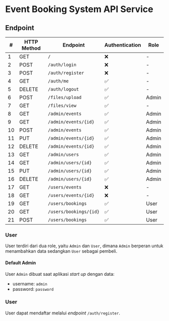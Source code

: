 # Event Booking System API Service

## Endpoint
| #  | HTTP Method | Endpoint               | Authentication | Role  |
|----|-------------|------------------------|----------------|-------|
| 1  | GET         | `/`                    | ❌              | -     |
| 2  | POST        | `/auth/login`          | ❌              | -     |
| 3  | POST        | `/auth/register`       | ❌              | -     |
| 4  | GET         | `/auth/me`             | ✅              | -     |
| 5  | DELETE      | `/auth/logout`         | ✅              | -     |
| 6  | POST        | `/files/upload`        | ✅              | Admin |
| 7  | GET         | `/files/view`          | ✅              | -     |
| 8  | GET         | `/admin/events`        | ✅              | Admin |
| 9  | GET         | `/admin/events/{id}`   | ✅              | Admin |
| 10 | POST        | `/admin/events`        | ✅              | Admin |
| 11 | PUT         | `/admin/events/{id}`   | ✅              | Admin |
| 12 | DELETE      | `/admin/events/{id}`   | ✅              | Admin |
| 13 | GET         | `/admin/users`         | ✅              | Admin |
| 14 | GET         | `/admin/users/{id}`    | ✅              | Admin |
| 15 | PUT         | `/admin/users/{id}`    | ✅              | Admin |
| 16 | DELETE      | `/admin/users/{id}`    | ✅              | Admin |
| 17 | GET         | `/users/events`        | ❌              | -     |
| 18 | GET         | `/users/events/{id}`   | ❌              | -     |
| 19 | GET         | `/users/bookings`      | ✅              | User  |
| 20 | GET         | `/users/bookings/{id}` | ✅              | User  |
| 21 | POST        | `/users/bookings`      | ✅              | User  |

### User
User terdiri dari dua role, yaitu `Admin` dan `User`, dimana `Admin` berperan untuk menambahkan data sedangkan `User` sebagai pembeli.

#### Default Admin
User `Admin` dibuat saat aplikasi _start up_ dengan data:
- username: `admin`
- password: `password`

### User
User dapat mendaftar melalui _endpoint_ `/auth/register`.